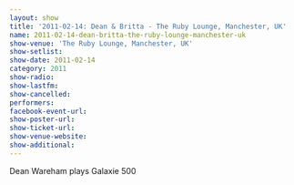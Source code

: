 ```yaml
---
layout: show
title: '2011-02-14: Dean & Britta - The Ruby Lounge, Manchester, UK'
name: 2011-02-14-dean-britta-the-ruby-lounge-manchester-uk
show-venue: 'The Ruby Lounge, Manchester, UK'
show-setlist: 
show-date: 2011-02-14
category: 2011
show-radio: 
show-lastfm: 
show-cancelled: 
performers: 
facebook-event-url: 
show-poster-url: 
show-ticket-url: 
show-venue-website: 
show-additional: 
---
```


Dean Wareham plays Galaxie 500